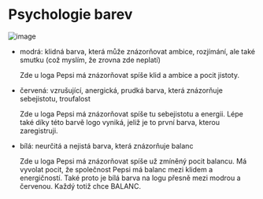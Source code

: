 # Psychologie barev

![image](https://cz3.staticac.cz/foto/compressor/2/8/282bc9c471d70779fa07cf7ccdfc5572.jpg)

- modrá: klidná barva, která může znázorňovat ambice, rozjímání, ale také smutku (což myslím, že zrovna zde neplatí)

  Zde u loga Pepsi má znázorňovat spíše klid a ambice a pocit jistoty. 
- červená: vzrušující, anergická, prudká barva, která znázorňuje sebejistotu, troufalost

  Zde u loga Pepsi má znázorňovat spíše tu sebejistotu a energii. Lépe také díky této barvě logo vyniká, jeliž je to první barva, kterou zaregistruji.
- bílá: neurčitá a nejistá barva, která znázorňuje balanc

  Zde u loga Pepsi má znázorňovat spíše už zmíněný pocit balancu. Má vyvolat pocit, že společnost Pepsi má balanc mezi klidem a energičností. Také proto je bílá barva na logu přesně mezi modrou a červenou. Každý totiž chce BALANC.
